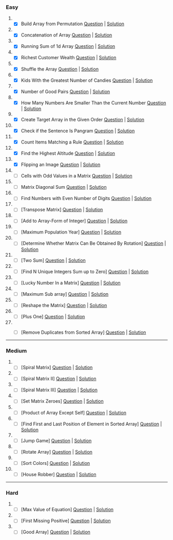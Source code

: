 ### Easy
1. - [x] Build Array from Permutation
    [Question](https://leetcode.com/problems/build-array-from-permutation/)
    |
    [Solution](./Easy/leetcode1920.java)
2. - [x] Concatenation of Array
    [Question](https://leetcode.com/problems/concatenation-of-array/)
    |
    [Solution](./Easy/leetcode1929.java)
3. - [x] Running Sum of 1d Array
    [Question](https://leetcode.com/problems/running-sum-of-1d-array/)
    |
    [Solution](./Easy/leetcode1480.java)
4. - [x] Richest Customer Wealth
    [Question](https://leetcode.com/problems/richest-customer-wealth/)
    |
    [Solution](./Easy/leetcode1672.java)
5. - [x] Shuffle the Array
    [Question](https://leetcode.com/problems/shuffle-the-array/)
    |
    [Solution](./Easy/leetcode1470.java)

6. - [x] Kids With the Greatest Number of Candies
    [Question](https://leetcode.com/problems/kids-with-the-greatest-number-of-candies/)
    |
    [Solution](./Easy/leetcode1431.java)

7. - [x] Number of Good Pairs
    [Question](https://leetcode.com/problems/number-of-good-pairs/)
    |
    [Solution](./Easy/leetcode1512.java)

8. - [x] How Many Numbers Are Smaller Than the Current Number
    [Question](https://leetcode.com/problems/how-many-numbers-are-smaller-than-the-current-number/)
    |
    [Solution](./Easy/leetcode1365.java)

9.  - [x] Create Target Array in the Given Order
    [Question](https://leetcode.com/problems/create-target-array-in-the-given-order/)
    |
    [Solution](./Easy/leetcode1389.java)

10. - [x] Check if the Sentence Is Pangram
    [Question](https://leetcode.com/problems/check-if-the-sentence-is-pangram/)
    |
    [Solution](./Easy/leetcode1832.java)

11. - [x] Count Items Matching a Rule
    [Question](https://leetcode.com/problems/count-items-matching-a-rule/)
    |
    [Solution](./Easy/leetcode1773.java)

12. - [x] Find the Highest Altitude
    [Question](https://leetcode.com/problems/find-the-highest-altitude/)
    |
    [Solution](./Easy/leetcode1732.java)

13. - [x] Flipping an Image
    [Question](https://leetcode.com/problems/flipping-an-image/)
    |
    [Solution](./Easy/leetcode832.java)

14. - [ ] Cells with Odd Values in a Matrix
    [Question](https://leetcode.com/problems/cells-with-odd-values-in-a-matrix/)
    |
    [Solution](./Easy/)

15. - [ ] Matrix Diagonal Sum
    [Question](https://leetcode.com/problems/matrix-diagonal-sum/)
    |
    [Solution](./Easy/)

16. - [ ] Find Numbers with Even Number of Digits
    [Question](https://leetcode.com/problems/find-numbers-with-even-number-of-digits/)
    |
    [Solution](./Easy/)

17. - [ ] [Transpose Matrix]
    [Question](https://leetcode.com/problems/transpose-matrix/)
    |
    [Solution]()

18. - [ ] [Add to Array-Form of Integer]
    [Question](https://leetcode.com/problems/add-to-array-form-of-integer/)
    |
    [Solution]()

19. - [ ] [Maximum Population Year]
    [Question](https://leetcode.com/problems/maximum-population-year/)
    |
    [Solution]()

20. - [ ] [Determine Whether Matrix Can Be Obtained By Rotation]
    [Question](https://leetcode.com/problems/determine-whether-matrix-can-be-obtained-by-rotation/)
    |
    [Solution]()

21. - [ ] [Two Sum]
    [Question](https://leetcode.com/problems/two-sum/)
    |
    [Solution]()

22. - [ ] [Find N Unique Integers Sum up to Zero]
    [Question](https://leetcode.com/problems/find-n-unique-integers-sum-up-to-zero/)
    |
    [Solution]()

23. - [ ] [Lucky Number In a Matrix]
    [Question](https://leetcode.com/problems/lucky-numbers-in-a-matrix/)
    |
    [Solution]()

24. - [ ] [Maximum Sub array]
    [Question](https://leetcode.com/problems/maximum-subarray/)
    |
    [Solution]()

25. - [ ] [Reshape the Matrix]
    [Question](https://leetcode.com/problems/reshape-the-matrix/)
    |
    [Solution]()

26. - [ ] [Plus One]
    [Question](https://leetcode.com/problems/plus-one/)
    |
    [Solution]()

27. - [ ] [Remove Duplicates from Sorted Array]
    [Question](https://leetcode.com/problems/remove-duplicates-from-sorted-array/)
    |
    [Solution]()


---

### Medium
1. - [ ] [Spiral Matrix]
    [Question](https://leetcode.com/problems/spiral-matrix/)
    |
    [Solution]()

2. - [ ] [Spiral Matrix II]
    [Question](https://leetcode.com/problems/spiral-matrix-ii/)
    |
    [Solution]()

3. - [ ] [Spiral Matrix III]
    [Question](https://leetcode.com/problems/spiral-matrix-iii/)
    |
    [Solution]()

4. - [ ] [Set Matrix Zeroes]
    [Question](https://leetcode.com/problems/set-matrix-zeroes/)
    |
    [Solution]()

5. - [ ] [Product of Array Except Self]
    [Question](https://leetcode.com/problems/product-of-array-except-self/)
    |
    [Solution]()

6. - [ ] [Find First and Last Position of Element in Sorted Array]
    [Question](https://leetcode.com/problems/find-first-and-last-position-of-element-in-sorted-array/)
    |
    [Solution]()

7. - [ ] [Jump Game]
    [Question](https://leetcode.com/problems/jump-game/)
    |
    [Solution]()

8. - [ ] [Rotate Array]
    [Question](https://leetcode.com/problems/rotate-array/)
    |
    [Solution]()

9.  - [ ] [Sort Colors]
    [Question](https://leetcode.com/problems/sort-colors/)
    |
    [Solution]()

10. - [ ] [House Robber]
    [Question](https://leetcode.com/problems/house-robber/)
    |
    [Solution]()

---

### Hard
1. - [ ] [Max Value of Equation]
    [Question](https://leetcode.com/problems/max-value-of-equation/)
    |
    [Solution]()
2. - [ ] [First Missing Positive]
    [Question](https://leetcode.com/problems/first-missing-positive/)
    |
    [Solution]()
3. - [ ] [Good Array]
    [Question](https://leetcode.com/problems/check-if-it-is-a-good-array/)
    |
    [Solution]()
